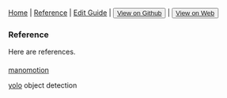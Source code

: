 [Home](/README.md) | [Reference](/reference.md) | [Edit Guide](/editguide.md) | <button class="nav" ><a href="https://github.com/whatifif/handgesture/">View on Github</a></button>  |  <button class="nav" ><a href="https://whatifif.github.io/handgesture/">View on Web</a></button>

### Reference

Here are references.


#### 
[manomotion](https://www.manomotion.com/get-started/)

[yolo](https://pjreddie.com/darknet/yolo/)
object detection
